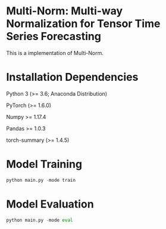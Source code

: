 # Multi-Norm: Multi-way Normalization for Tensor Time Series Forecasting
This is a implementation of Multi-Norm.

# Installation Dependencies

Python 3 (>= 3.6; Anaconda Distribution)

PyTorch (>= 1.6.0) 

Numpy >= 1.17.4

Pandas >= 1.0.3

torch-summary (>= 1.4.5)

# Model Training
``` python
python main.py -mode train
```

# Model Evaluation
``` python
python main.py -mode eval
```
